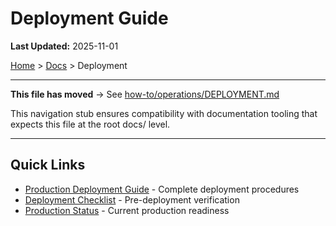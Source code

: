 # Deployment Guide

**Last Updated:** 2025-11-01

[Home](../index.md) > [Docs](./README.md) > Deployment

---

**This file has moved** → See [how-to/operations/DEPLOYMENT.md](./how-to/operations/DEPLOYMENT.md)

This navigation stub ensures compatibility with documentation tooling that expects this file at the root docs/ level.

---

## Quick Links

- [Production Deployment Guide](./how-to/operations/DEPLOYMENT.md) - Complete deployment procedures
- [Deployment Checklist](./how-to/operations/DEPLOYMENT_CHECKLIST.md) - Pre-deployment verification
- [Production Status](./PRODUCTION_STATUS.md) - Current production readiness

